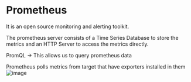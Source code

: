 # Prometheus

It is an open source monitoring and alerting toolkit.

The prometheus server consists of a Time Series Database to store the metrics and an HTTP Server to access the metrics directly.

PromQL -> This allows us to query prometheus data

Prometheus polls metrics from target that have exporters installed in them
![image](https://github.com/anushkadeshpande/prometheus/assets/53345232/0eae0cf3-8863-4b69-8fce-233af703bd8d)
